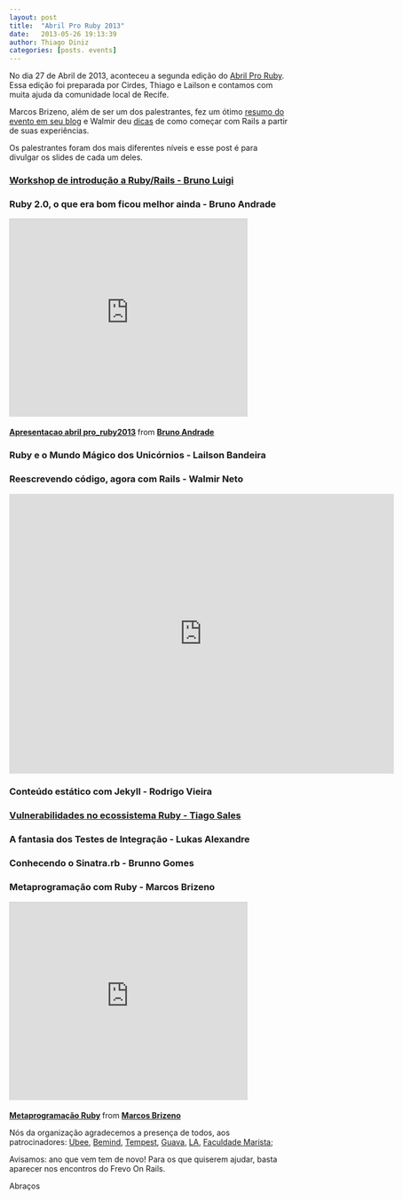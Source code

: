 ```yaml
---
layout: post
title:  "Abril Pro Ruby 2013"
date:   2013-05-26 19:13:39
author: Thiago Diniz
categories: [posts. events]
---
```


No dia 27 de Abril de 2013, aconteceu a segunda edição do [Abril Pro Ruby](http://abrilproruby.com). Essa edição foi preparada por Cirdes, Thiago e Lailson e contamos com muita ajuda da comunidade local de Recife.

Marcos Brizeno, além de ser um dos palestrantes, fez um ótimo [resumo do evento em seu blog](http://brizeno.wordpress.com/2013/04/29/resumao-do-abril-pro-ruby/) e Walmir deu [dicas](http://blog.wfsneto.com.br/2013/04/29/lightning-talk-no-abril-pro-ruby-2013) de como começar com Rails a partir de suas experiências.

Os palestrantes foram dos mais diferentes níveis e esse post é para divulgar os slides de cada um deles.

### [Workshop de introdução a Ruby/Rails - Bruno Luigi](https://www.dropbox.com/s/jscc2kviune8xxq/Apresentacao%20Abril%20por%20Ruby%202013%20.pdf)

### Ruby 2.0, o que era bom ficou melhor ainda - Bruno Andrade
&#x20;<iframe src="http://www.slideshare.net/slideshow/embed_code/20090544" width="427" height="356" frameborder="0" marginwidth="0" marginheight="0" scrolling="no" style="border:1px solid #CCC;border-width:1px 1px 0;margin-bottom:5px"> </iframe><div style="margin-bottom:5px"> <strong> <a href="http://www.slideshare.net/bruno77/apresentacao-abril-proruby2013" title="Apresentacao abril pro_ruby2013" target="_blank">Apresentacao abril pro_ruby2013</a> </strong> from <strong><a href="http://www.slideshare.net/bruno77" target="_blank">Bruno Andrade</a></strong> </div>

### Ruby e o Mundo Mágico dos Unicórnios - Lailson Bandeira
<script class="speakerdeck-embed" data-id="891bcb3017f10130081322000a1d8a59" data-ratio="1.33333333333333" src="//speakerdeck.com/assets/embed.js">  </script>

### Reescrevendo código, agora com Rails - Walmir Neto
<iframe src="http://prezi.com/embed/k5wfl-88o0wt/?bgcolor=ffffff&amp;lock_to_path=1&amp;autoplay=0&amp;autohide_ctrls=0&amp;features=undefined&amp;disabled_features=undefined" width="693" height="504" frameBorder="0">   </iframe>

### Conteúdo estático com Jekyll - Rodrigo Vieira
<script class="speakerdeck-embed" data-id="0bb9bcd0884101301b3e123138154c25" data-ratio="1.33333333333333" src="//speakerdeck.com/assets/embed.js">     </script>

### [Vulnerabilidades no ecossistema Ruby - Tiago Sales](https://www.dropbox.com/s/c9nsfz9k6xhopd8/APRBVulnerabilidades.pdf)

### A fantasia dos Testes de Integração - Lukas Alexandre
<script class="speakerdeck-embed" data-id="3a92cee0a95e013025e72e68962302e1" data-ratio="1.2994923857868" src="//speakerdeck.com/assets/embed.js"></script>

### Conhecendo o Sinatra.rb - Brunno Gomes
<script class="speakerdeck-embed" data-id="270bc20091910130db570eca1c00232d" data-ratio="1.33333333333333" src="//speakerdeck.com/assets/embed.js">     </script>


### Metaprogramação com Ruby - Marcos Brizeno

&#x20;<iframe src="http://www.slideshare.net/slideshow/embed_code/20096735" width="427" height="356" frameborder="0" marginwidth="0" marginheight="0" scrolling="no" style="border:1px solid #CCC;border-width:1px 1px 0;margin-bottom:5px">    </iframe><div style="margin-bottom:5px"> <strong> <a href="http://www.slideshare.net/marcosbrizeno/abril-proruby" title="Metaprogramação Ruby" target="_blank">Metaprogramação Ruby</a> </strong> from <strong><a href="http://www.slideshare.net/marcosbrizeno" target="_blank">Marcos Brizeno</a></strong> </div>



Nós da organização agradecemos a presença de todos, aos patrocinadores: [Ubee](http://www.ubee.in/), [Bemind](http://www.bemind.com.br/), [Tempest](http://www.tempest.com.br/), [Guava](guava.com.br), [LA](http://www.lainformatica.com.br/), [Faculdade Marista](http://faculdademarista.com.br/);

Avisamos: ano que vem tem de novo! Para os que quiserem ajudar, basta aparecer nos encontros do Frevo On Rails.

Abraços

